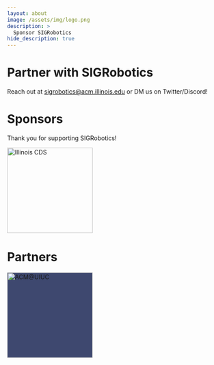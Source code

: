 ```yaml
---
layout: about
image: /assets/img/logo.png
description: >
  Sponsor SIGRobotics
hide_description: true
---
```

# Partner with SIGRobotics

Reach out at [sigrobotics@acm.illinois.edu](mailto:sigrobotics@acm.illinois.edu) or DM us on Twitter/Discord!

# Sponsors
Thank you for supporting SIGRobotics!

<a href="https://siebelschool.illinois.edu/"><img src="https://pbs.twimg.com/profile_images/1820548762588135425/btfn2u9P_400x400.jpg" alt="Illinois CDS" width="200"/></a>

# Partners
<a href="https://acm.illinois.edu/"><img src="https://acm-brand-images.s3.amazonaws.com/banner-white.png" alt="ACM@UIUC" width="200" style="background-color:#3e486f;"/></a>